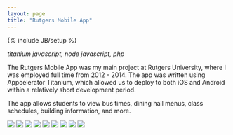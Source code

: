 ```yaml
---
layout: page
title: "Rutgers Mobile App"
---
```

{% include JB/setup %}

*titanium javascript, node javascript, php*

The Rutgers Mobile App was my main project at Rutgers University, where I was
employed full time from 2012 - 2014. The app was written using Appcelerator
Titanium, which allowed us to deploy to both iOS and Android within a
relatively short development period.

The app allows students to view bus times, dining hall menus, class schedules, 
building information, and more.

<div id="mobileshots">
<img src="mobile/r1.png" />
<img src="mobile/r2.png" />
<img src="mobile/r3.png" />
<img src="mobile/r4.png" />
<img src="mobile/r5.png" />
<img src="mobile/r6.png" />
<img src="mobile/r7.png" />
<img src="mobile/r8.png" />
<img src="mobile/r9.png" />
</div>
